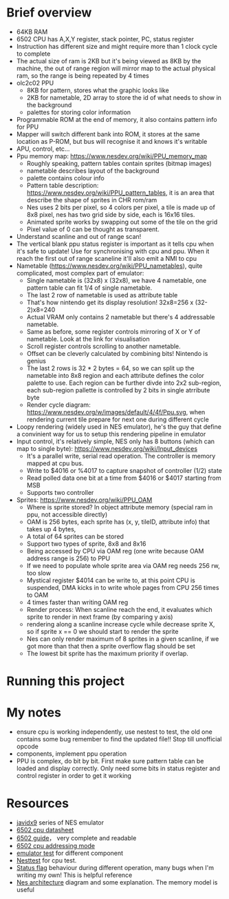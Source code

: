 # Brief overview
- 64KB RAM
- 6502 CPU has A,X,Y register, stack pointer, PC, status register
- Instruction has different size and might require more than 1 clock cycle to complete
- The actual size of ram is 2KB but it's being viewed as 8KB by the machine, the out of range region will mirror map to the actual physical ram, so the range is being repeated by 4 times
- olc2c02 PPU
  - 8KB for pattern, stores what the graphic looks like
  - 2KB for nametable, 2D array to store the id of what needs to show in the background
  - palettes for storing color information
- Programmable ROM at the end of memory, it also contains pattern info for PPU
- Mapper will switch different bank into ROM, it stores at the same location as P-ROM, but bus will recognise it and knows it's writable
- APU, control, etc...
- Ppu memory map: https://www.nesdev.org/wiki/PPU_memory_map
  - Roughly speaking, pattern tables contain sprites (bitmap images)
  - nametable describes layout of the background
  - palette contains colour info
  - Pattern table description: https://www.nesdev.org/wiki/PPU_pattern_tables, it is an area that describe the shape of sprites in CHR rom/ram
  - Nes uses 2 bits per pixel, so 4 colors per pixel, a tile is made up of 8x8 pixel, nes has two grid side by side, each is 16x16 tiles.
  - Animated sprite works by swapping out some of the tile on the grid
  - Pixel value of 0 can be thought as transparent.
- Understand scanline and out of range scan! 
- The vertical blank ppu status register is important as it tells cpu when it's safe to update! Use for synchronising with cpu and ppu. When it reach the first out of range scaneline it'll also emit a NMI to cpu
- Nametable (https://www.nesdev.org/wiki/PPU_nametables), quite complicated, most complex part of emulator:
  - Single nametable is (32x8) x (32x8), we have 4 nametable, one pattern table can fit 1/4 of single nametable. 
  - The last 2 row of nametable is used as attribute table
  - That's how nintendo get its display resolution! 32x8=256 x (32-2)x8=240
  - Actual VRAM only contains 2 nametable but there's 4 addressable nametable.
  - Same as before, some register controls mirroring of X or Y of nametable. Look at the link for visualisation
  - Scroll register controls scrolling to another nametable.
  - Offset can be cleverly calculated by combining bits! Nintendo is genius
  - The last 2 rows is 32 * 2 bytes = 64, so we can split up the nametable into 8x8 region and each attribute defines the color palette to use. Each region can be further divde into 2x2 sub-region, each sub-region pallette is controlled by 2 bits in single atrribute byte 
  - Render cycle diagram: https://www.nesdev.org/w/images/default/4/4f/Ppu.svg, when rendering current tile prepare for next one during different cycle
- Loopy rendering (widely used in NES emulator), he's the guy that define a convinient way for us to setup this rendering pipeline in emulator
- Input control, it's relatively simple, NES only has 8 buttons (which can map to single byte): https://www.nesdev.org/wiki/Input_devices
  - It's a parallel write, serial read operation. The controller is memory mapped at cpu bus.
  - Write to $4016 or %4017 to capture snapshot of controller (1/2) state
  - Read polled data one bit at a time from $4016 or $4017 starting from MSB
  - Supports two controller
- Sprites: https://www.nesdev.org/wiki/PPU_OAM
  - Where is sprite stored? In object attribute memory (special ram in ppu, not accessible directly)
  - OAM is 256 bytes, each sprite has (x, y, tileID, attribute info) that takes up 4 bytes,
  - A total of 64 sprites can be stored
  - Support two types of sprite, 8x8 and 8x16
  - Being accessed by CPU via OAM reg (one write because OAM address range is 256) to PPU
  - If we need to populate whole sprite area via OAM reg needs 256 rw, too slow
  - Mystical register $4014 can be write to, at this point CPU is suspended, DMA kicks in to write whole pages from CPU 256 times to OAM
  - 4 times faster than writing OAM reg
  - Render process: When scanline reach the end, it evaluates which sprite to render in next frame (by comparing y axis)
  - rendering along a scanline increase cycle while decrease sprite X, so if sprite x == 0 we should start to render the sprite
  - Nes can only render maximum of 8 sprites in a given scanline, if we got more than that then a sprite overflow flag should be set
  - The lowest bit sprite has the maximum priority if overlap.

# Running this project


# My notes
- ensure cpu is working independently, use nestest to test, the old one contains some bug remember to find the updated file!! Stop till unofficial opcode
- components, implement ppu operation
- PPU is complex, do bit by bit. First make sure pattern table can be loaded and display correctly. Only need some bits in status register and control register in order to get it working

# Resources
- [javidx9](https://www.youtube.com/watch?v=8XmxKPJDGU0&list=PLrOv9FMX8xJHqMvSGB_9G9nZZ_4IgteYf&index=3) series of NES emulator
- [6502 cpu datasheet](https://www.princeton.edu/~mae412/HANDOUTS/Datasheets/6502.pdf)
- [6502 guide](https://www.nesdev.org/obelisk-6502-guide/)， very complete and readable
- [6502 cpu addressing mode](https://www.nesdev.org/wiki/CPU_addressing_modes)
- [emulator test](https://www.nesdev.org/wiki/Emulator_tests) for different component
- [Nesttest](https://github.com/nwidger/nintengo/blob/master/m65go2/test-roms/nestest/nestest.log) for cpu test.
- [Status flag](https://www.nesdev.org/wiki/Status_flags) behaviour during different operation, many bugs when I'm writing my own! This is helpful reference
- [Nes architecture](https://taywee.github.io/NerdyNights/nerdynights/nesarchitecture.html) diagram and some explanation. The memory model is useful
